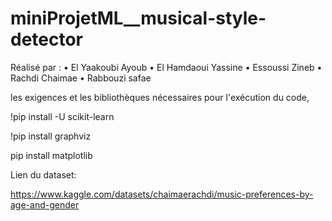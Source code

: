 # miniProjetML__musical-style-detector
Réalisé par :
• El Yaakoubi Ayoub
• El Hamdaoui Yassine
• Essoussi Zineb
• Rachdi Chaimae
• Rabbouzi safae

les exigences et les bibliothèques nécessaires pour l'exécution du code,

 !pip install -U scikit-learn

 
 !pip install graphviz

 
pip install matplotlib

Lien du dataset:

https://www.kaggle.com/datasets/chaimaerachdi/music-preferences-by-age-and-gender
